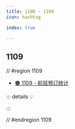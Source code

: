 ```yaml
---
title: 1100 ~ 1199
icon: hashtag

index: true

---
```


<!-- more -->

## 1109

// #region 1109

- [🟠 1109 - 航班预订统计](https://leetcode.cn/problems/corporate-flight-bookings)

::: details 💡

:::

// #endregion 1109